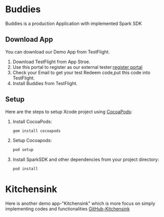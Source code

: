 # Buddies

Buddies is a production Application with implemented Spark SDK 

## Download App
You can download our Demo App from TestFlight.
1. Download TestFlight from App Stroe.
1. Use this portal to register as our external tester:[register portal](https://buddies-ios-beta-user-signup.herokuapp.com/?token=MTcHLfVhezEow4VqgWwPTRfcKZPoXCeT
)
1. Check your Email to get your test Redeem code,put this code into TestFlight.
1. Install Buddies from TestFlight.

## Setup
Here are the steps to setup Xcode project using [CocoaPods](http://cocoapods.org):

1. Install CocoaPods:
    ```bash
    gem install cocoapods
    ```

2. Setup Cocoapods:
    ```bash
    pod setup
    ```

3. Install SparkSDK and other dependencies from your project directory:

    ```bash
    pod install
    ```
# Kitchensink
Here is another demo app-"Kitchensink" which is more focus on simply implementing codes and functionalities
[GitHub-Kitchensink](https://github.com/ciscospark/spark-ios-sdk-example-buddies) 
